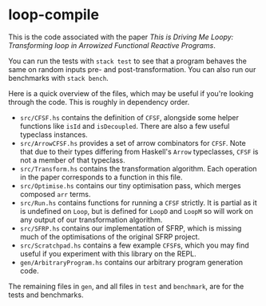 # loop-compile

This is the code associated with the paper _This is Driving Me Loopy: Transforming loop in Arrowized Functional Reactive Programs_.

You can run the tests with `stack test` to see that a program behaves the same on random inputs pre- and post-transformation.
You can also run our benchmarks with `stack bench`.

Here is a quick overview of the files, which may be useful if you're looking through the code.
This is roughly in dependency order.

* `src/CFSF.hs` contains the definition of `CFSF`, alongside some helper functions like `isId` and `isDecoupled`. There are also a few useful typeclass instances.
* `src/ArrowCFSF.hs` provides a set of arrow combinators for `CFSF`. Note that due to their types differing from Haskell's `Arrow` typeclasses, `CFSF` is not a member of that typeclass.
* `src/Transform.hs` contains the transformation algorithm. Each operation in the paper corresponds to a function in this file.
* `src/Optimise.hs` contains our tiny optimisation pass, which merges composed `arr` terms.
* `src/Run.hs` contains functions for running a `CFSF` strictly. It is partial as it is undefined on `Loop`, but is defined for `LoopD` and `LoopM` so will work on any output of our transformation algorithm.
* `src/SFRP.hs` contains our implementation of SFRP, which is missing much of the optimisations of the original SFRP project.
* `src/Scratchpad.hs` contains a few example `CFSF`s, which you may find useful if you experiment with this library on the REPL.
* `gen/ArbitraryProgram.hs` contains our arbitrary program generation code.

The remaining files in `gen`, and all files in `test` and `benchmark`, are for the tests and benchmarks.